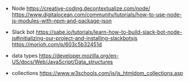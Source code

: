 - Node
  https://creative-coding.decontextualize.com/node/
  https://www.digitalocean.com/community/tutorials/how-to-use-node-js-modules-with-npm-and-package-json

- Slack bot
  https://sabe.io/tutorials/learn-how-to-build-slack-bot-node-js#initializing-our-project-and-installing-slackbotsjs
  https://morioh.com/p/603c5b32451d

- data types
  https://developer.mozilla.org/en-US/docs/Web/JavaScript/Data_structures

- collections
  https://www.w3schools.com/js/js_htmldom_collections.asp

